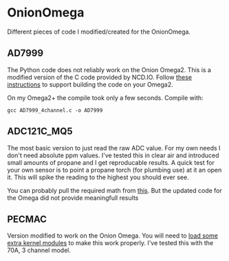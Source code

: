 # OnionOmega
Different pieces of code I modified/created for the OnionOmega.

## AD7999
The Python code does not reliably work on the Onion Omega2. This is a modified version of the C code provided by NCD.IO. Follow [these instructions](https://docs.onion.io/omega2-docs/c-compiler-on-omega.html) to support building the code on your Omega2.

On my Omega2+ the compile took only a few seconds. Compile with:

`gcc AD7999_4channel.c -o AD7999`

## ADC121C_MQ5
The most basic version to just read the raw ADC value. For my own needs I don't need absolute ppm values. I've tested this in clear air and introduced small amounts of propane and I get reproducable results. A quick test for your own sensor is to point a propane torch (for plumbing use) at it an open it. This will spike the reading to the highest you should ever see.

You can probably pull the required math from [this](https://github.com/ControlEverythingCommunity/CE_PYTHON_LIB/blob/master/ADC121C_MQ5.py). But the updated code for the Omega did not provide meaningfull results
 
## PECMAC
Version modified to work on the Onion Omega. You will need to [load some extra kernel modules](https://community.onion.io/topic/2312/i2c-detect-slave-method) to make this work properly. I've tested this with the 70A, 3 channel model.
